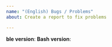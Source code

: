 ```yaml
---
name: "(English) Bugs / Problems"
about: Create a report to fix problems

---
```


**ble version**: <!-- The result of `echo "$BLE_VERSION"` or version and commit-hash -->
**Bash version**: <!-- The result of `echo "$BASH_VERSION ($MACHTYPE)"` -->
<!-- You can also obtain the above information by pressing [Ctrl-x][Ctrl-v] in
  the ble.sh session -->

<!-- Describe the problem here.  If example terminal contents (in either the
  text form or an image) are available, you may paste/insert them to explain
  the situation more clearly.

  Note: In most cases, in reply, we will ask further questions to investigate
  the problem in detail.  Please don't hesitate to RESPOND TO THE QUESTIONS, or
  otherwise we need to just close the issue soon.  But don't worry!  Any
  (stupid) responses are welcome!  It's definitely better than NO RESPONSE.
  Let's communicate!

-->
